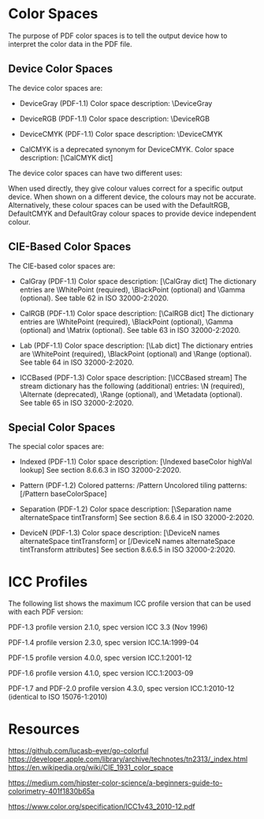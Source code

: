 Color Spaces
============

The purpose of PDF color spaces is to tell the output device how to interpret
the color data in the PDF file.


Device Color Spaces
-------------------

The device color spaces are:

- DeviceGray (PDF-1.1)
  Color space description: \DeviceGray

- DeviceRGB (PDF-1.1)
  Color space description: \DeviceRGB

- DeviceCMYK (PDF-1.1)
  Color space description: \DeviceCMYK

- CalCMYK is a deprecated synonym for DeviceCMYK.
  Color space description: [\CalCMYK dict]

The device color spaces can have two different uses:

When used directly, they give colour values correct for a specific output
device. When shown on a different device, the colours may not be accurate.
Alternatively, these colour spaces can be used with the DefaultRGB, DefaultCMYK
and DefaultGray colour spaces to provide device independent colour.


CIE-Based Color Spaces
----------------------

The CIE-based color spaces are:

- CalGray (PDF-1.1)
  Color space description: [\CalGray dict]
  The dictionary entries are \WhitePoint (required), \BlackPoint (optional)
  and \Gamma (optional).
  See table 62 in ISO 32000-2:2020.

- CalRGB (PDF-1.1)
  Color space description: [\CalRGB dict]
  The dictionary entries are \WhitePoint (required), \BlackPoint (optional),
  \Gamma (optional) and \Matrix (optional).
  See table 63 in ISO 32000-2:2020.

- Lab (PDF-1.1)
  Color space description: [\Lab dict]
  The dictionary entries are \WhitePoint (required), \BlackPoint (optional)
  and \Range (optional).
  See table 64 in ISO 32000-2:2020.

- ICCBased (PDF-1.3)
  Color space description: [\ICCBased stream]
  The stream dictionary has the following (additional) entries: \N (required),
  \Alternate (deprecated), \Range (optional), and \Metadata (optional).
  See table 65 in ISO 32000-2:2020.

Special Color Spaces
--------------------

The special color spaces are:

- Indexed (PDF-1.1)
  Color space description: [\Indexed baseColor highVal lookup]
  See section 8.6.6.3 in ISO 32000-2:2020.

- Pattern (PDF-1.2)
  Colored patterns: /Pattern
  Uncolored tiling patterns: [/Pattern baseColorSpace]

- Separation (PDF-1.2)
  Color space description: [\Separation name alternateSpace tintTransform]
  See section 8.6.6.4 in ISO 32000-2:2020.

- DeviceN (PDF-1.3)
  Color space description: [\DeviceN names alternateSpace tintTransform]
      or [/DeviceN names alternateSpace tintTransform attributes]
  See section 8.6.6.5 in ISO 32000-2:2020.


ICC Profiles
============

The following list shows the maximum ICC profile version that can be used with
each PDF version:

PDF-1.3
    profile version 2.1.0, spec version ICC 3.3 (Nov 1996)

PDF-1.4
    profile version 2.3.0, spec version ICC.1A:1999-04

PDF-1.5
    profile version 4.0.0, spec version ICC.1:2001-12

PDF-1.6
    profile version 4.1.0, spec version ICC.1:2003-09

PDF-1.7 and PDF-2.0
    profile version 4.3.0, spec version ICC.1:2010-12 (identical to ISO 15076-1:2010)


Resources
=========

https://github.com/lucasb-eyer/go-colorful
https://developer.apple.com/library/archive/technotes/tn2313/_index.html
https://en.wikipedia.org/wiki/CIE_1931_color_space

https://medium.com/hipster-color-science/a-beginners-guide-to-colorimetry-401f1830b65a

https://www.color.org/specification/ICC1v43_2010-12.pdf
